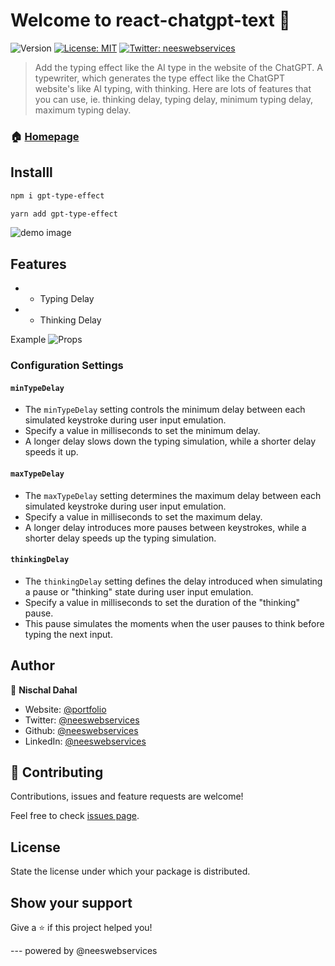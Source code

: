 # Welcome to react-chatgpt-text 👋

![Version](https://img.shields.io/badge/version-1.0.0-blue.svg?cacheSeconds=2592000)
[![License: MIT](https://img.shields.io/badge/License-MIT-yellow.svg)](#)
[![Twitter: neeswebservices](https://img.shields.io/twitter/follow/neeswebservices.svg?style=social)](https://twitter.com/neeswebservices)

> Add the typing effect like the AI type in the website of the ChatGPT. A typewriter, which generates the type effect like the ChatGPT website's like AI typing, with thinking. Here are lots of features that you can use, ie. thinking delay, typing delay, minimum typing delay, maximum typing delay.

### 🏠 [Homepage](https://github.com/neeswebservices/react-chatgpt-text#readme)

## Installl

```sh
npm i gpt-type-effect
```

```sh
yarn add gpt-type-effect
```

![demo image](https://res.cloudinary.com/dacp0r5b7/image/upload/v1684305616/final_vy4aep.gif)

## Features

- - Typing Delay
- - Thinking Delay

Example
![Props](https://res.cloudinary.com/dacp0r5b7/image/upload/v1684305939/Screenshot_10_hg9yj9.png)

### Configuration Settings

#### `minTypeDelay`

- The `minTypeDelay` setting controls the minimum delay between each simulated keystroke during user input emulation.
- Specify a value in milliseconds to set the minimum delay.
- A longer delay slows down the typing simulation, while a shorter delay speeds it up.

#### `maxTypeDelay`

- The `maxTypeDelay` setting determines the maximum delay between each simulated keystroke during user input emulation.
- Specify a value in milliseconds to set the maximum delay.
- A longer delay introduces more pauses between keystrokes, while a shorter delay speeds up the typing simulation.

#### `thinkingDelay`

- The `thinkingDelay` setting defines the delay introduced when simulating a pause or "thinking" state during user input emulation.
- Specify a value in milliseconds to set the duration of the "thinking" pause.
- This pause simulates the moments when the user pauses to think before typing the next input.

## Author

👤 **Nischal Dahal**

- Website: [@portfolio](https://dahal-nischal.com.np)
- Twitter: [@neeswebservices](https://twitter.com/neeswebservices)
- Github: [@neeswebservices](https://github.com/neeswebservices)
- LinkedIn: [@neeswebservices](https://linkedin.com/in/neeswebservices)

## 🤝 Contributing

Contributions, issues and feature requests are welcome!

Feel free to check [issues page](https://github.com/neeswebservices/react-chatgpt-text/issues).

## License

State the license under which your package is distributed.

## Show your support

Give a ⭐️ if this project helped you!

--- powered by @neeswebservices
